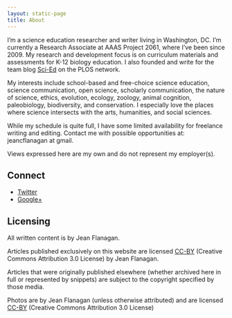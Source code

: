 ```yaml
---
layout: static-page
title: About
---
```


I’m a science education researcher and writer living in Washington, DC. I’m currently a Research Associate at AAAS Project 2061, where I’ve been since 2009. My research and development focus is on curriculum materials and assessments for K-12 biology education. I also founded and write for the team blog [Sci-Ed](http://blogs.plos.org/scied) on the PLOS network.

My interests include school-based and free-choice science education, science communication, open science, scholarly communication, the nature of science, ethics, evolution, ecology, zoology, animal cognition, paleobiology, biodiversity, and conservation. I especially love the places where science intersects with the arts, humanities, and social sciences. 

While my schedule is quite full, I have some limited availability for freelance writing and editing. Contact me with possible opportunities at: jeancflanagan at gmail.

Views expressed here are my own and do not represent my employer(s).

## Connect

- [Twitter](https://twitter.com/jeancflanagan)
- [Google+](https://plus.google.com/110091158982110640683/posts)

## Licensing

All written content is by Jean Flanagan. 

Articles published exclusively on this website are licensed [CC-BY](http://creativecommons.org/licenses/by/3.0/deed.en_US) (Creative Commons Attribution 3.0 License) by Jean Flanagan. 

Articles that were originally published elsewhere (whether archived here in full or represented by snippets) are subject to the copyright specified by those media. 

Photos are by Jean Flanagan (unless otherwise attributed) and are licensed [CC-BY](http://creativecommons.org/licenses/by/3.0/deed.en_US) (Creative Commons Attribution 3.0 License)